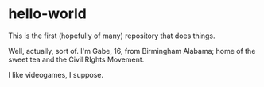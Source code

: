 

# hello-world
This is the first (hopefully of many) repository that does things.

Well, actually, sort of. I'm Gabe, 16, from Birmingham Alabama; home of the sweet tea and the Civil RIghts Movement.

I like videogames, I suppose.
